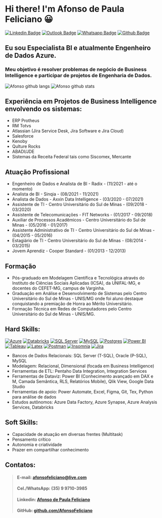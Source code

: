 # Hi there! I'm Afonso de Paula Feliciano 😀


[![Linkedin Badge](https://img.shields.io/badge/-LinkedIn-blue?style=for-the-badge&logo=Linkedin&logoColor=white&link=https:https://www.linkedin.com/in/afonsofeliciano/)](https://www.linkedin.com/in/afonsofeliciano/)
[![Outlook Badge](https://img.shields.io/badge/Microsoft_Outlook-0078D4?style=for-the-badge&logo=microsoft-outlook&logoColor=white&link=mailto:afonsofeliciano@live.com)](mailto:afonsofeliciano@live.com)
[![Whatsapp Badge](https://img.shields.io/badge/WhatsApp-25D366?style=for-the-badge&logo=whatsapp&logoColor=white&link=https://wa.me/5535997103985)](https://wa.me/5535997103985)
[![Github Badge](https://img.shields.io/badge/GitHub-100000?style=for-the-badge&logo=github&logoColor=white&link=https://github.com/AfonsoFeliciano)](https://github.com/AfonsoFeliciano)

## Eu sou Especialista BI e atualmente Engenheiro de Dados Azure.

### Meu objetivo é resolver problemas de negócio de Business Intelligence e participar de projetos de Engenharia de Dados.

![Afonso github langs](https://github-readme-stats.vercel.app/api/top-langs/?username=AfonsoFeliciano&locale=pt-br&theme=tokyonight)
![Afonso github stats](https://github-readme-stats.vercel.app/api?username=AfonsoFeliciano&show_icons=true&include_all_commits=true&count_private=true&locale=pt-br&theme=tokyonight)



## Experiência em Projetos de Business Intelligence envolvendo os sistemas:
- ERP Protheus
- RM Totvs
- Atlassian (Jira Service Desk, Jira Software e Jira Cloud) 
- Salesforce
- Kenoby
- Qulture Rocks
- ABADI/JDE
- Sistemas da Receita Federal tais como Siscomex, Mercante

## Atuação Profissional 

- Engenheiro de Dados e Analista de BI - Radix - (11/2021 - até o momento)
- Analista de BI - Sinqia - (08/2021 - 11/2021)
- Analista de Dados - Axxin Data Intelligence - (03/2020 - 07/2021)
- Assistente de TI - Centro Universitário do Sul de Minas - (09/2018 - 03/2020)
- Assistente de Telecomunicações - FIT Networks - (01/2017 - 09/2018)
- Auxiliar de Processos Acadêmicos - Centro Universitário do Sul de Minas - (05/2016 - 01/2017)
- Assistente Administrativo de TI - Centro Universitário do Sul de Minas - (04/2015 - 05/2016)
- Estagiário de TI -  Centro Universitário do Sul de Minas - (08/2014 - 03/2015)
- Jovem Aprendiz - Cooper Standard - (01/2013 - 12/2013)



## Formação
- Pós-graduado em Modelagem Científica e Tecnológica através do Instituto de Ciências Sociais Aplicadas (ICSA), da UNIFAL-MG, e docentes do CEFET-MG, campus de Varginha. 
- Graduação em Análise e Desenvolvimento de Sistemas pelo Centro Universitário do Sul de Minas - UNIS/MG onde foi aluno destaque conquistando a premiação de Honra ao Mérito Universitário. 
- Formação Técnica em Redes de Computadores pelo Centro Universitário do Sul de Minas - UNIS/MG.

## Hard Skills:
[![Azure](https://img.shields.io/badge/microsoft%20azure-0089D6?style=for-the-badge&logo=microsoft-azure&logoColor=white)](https://github.com/AfonsoFeliciano/AfonsoFeliciano/edit/main/README.md)
[![Databricks](https://img.shields.io/badge/Databricks-FF3621?style=for-the-badge&logo=Databricks&logoColor=white)](https://github.com/AfonsoFeliciano/AfonsoFeliciano/edit/main/README.md)
[![SQL Server](https://img.shields.io/badge/Microsoft%20SQL%20Server-CC2927?style=for-the-badge&logo=microsoft%20sql%20server&logoColor=white)](https://github.com/AfonsoFeliciano/AfonsoFeliciano/edit/main/README.md)
[![MySQL](https://img.shields.io/badge/MySQL-005C84?style=for-the-badge&logo=mysql&logoColor=white)](https://github.com/AfonsoFeliciano/AfonsoFeliciano/edit/main/README.md)
[![Postgres](https://img.shields.io/badge/PostgreSQL-316192?style=for-the-badge&logo=postgresql&logoColor=white)](https://github.com/AfonsoFeliciano/AfonsoFeliciano/edit/main/README.md)
[![Power BI](https://img.shields.io/badge/PowerBI-F2C811?style=for-the-badge&logo=Power%20BI&logoColor=white)](https://github.com/AfonsoFeliciano/AfonsoFeliciano/edit/main/README.md)
[![Tableau](https://img.shields.io/badge/Tableau-E97627?style=for-the-badge&logo=Tableau&logoColor=white)](https://github.com/AfonsoFeliciano/AfonsoFeliciano/edit/main/README.md)
[![Latex](https://img.shields.io/badge/LaTeX-47A141?style=for-the-badge&logo=LaTeX&logoColor=white)](https://github.com/AfonsoFeliciano/AfonsoFeliciano/edit/main/README.md)
[![Postman](https://img.shields.io/badge/Postman-FF6C37?style=for-the-badge&logo=Postman&logoColor=white)](https://github.com/AfonsoFeliciano/AfonsoFeliciano/edit/main/README.md)
[![Insomnia](https://img.shields.io/badge/Insomnia-5849be?style=for-the-badge&logo=Insomnia&logoColor=white)](https://github.com/AfonsoFeliciano/AfonsoFeliciano/edit/main/README.md)
[![Jira](https://img.shields.io/badge/Jira-0052CC?style=for-the-badge&logo=Jira&logoColor=white)](https://github.com/AfonsoFeliciano/AfonsoFeliciano/edit/main/README.md)

- Bancos de Dados Relacionais: SQL Server (T-SQL), Oracle (P-SQL), MySQL
- Modelagem: Relacional, Dimensional (focada em Business Intelligence)
- Ferramentas de ETL: Pentaho Data Integration, Integration Services
- Ferramentas de Dataviz: Power BI (Conhecimento avançado em DAX e M, Camada Semântica, RLS, Relatórios Mobile), Qlik View, Google Data Studio
- Ferramentas de apoio: Power Automate, Excel, Figma, Git, Tex, Python para análise de dados
- Estudos autônomos: Azure Data Factory, Azure Synapse, Azure Analysis Services, Databricks

## Soft Skills:
- Capacidade de atuação em diversas frentes (Multitask)
- Pensamento crítico
- Autonomia e criatividade
- Prazer em compartilhar conhecimento


## Contatos: 

> #### E-mail: afonsofeliciano@live.com  
> #### Cel./WhatsApp: (35) 9 9710-3985  
> #### Linkedin: <a href="https://www.linkedin.com/in/afonsofeliciano/"> Afonso de Paula Feliciano </a> 
> #### GitHub: <a href="https://github.com/AfonsoFeliciano"> github.com/AfonsoFeliciano </a>



<!--
**AfonsoFeliciano/AfonsoFeliciano** is a ✨ _special_ ✨ repository because its `README.md` (this file) appears on your GitHub profile.

Here are some ideas to get you started:

- 🔭 I’m currently working on ...
- 🌱 I’m currently learning ...
- 👯 I’m looking to collaborate on ...
- 🤔 I’m looking for help with ...
- 💬 Ask me about ...
- 📫 How to reach me: ...
- 😄 Pronouns: ...
- ⚡ Fun fact: ...

Github Status: https://github-readme-stats.vercel.app/api?username=AfonsoFeliciano
-->

